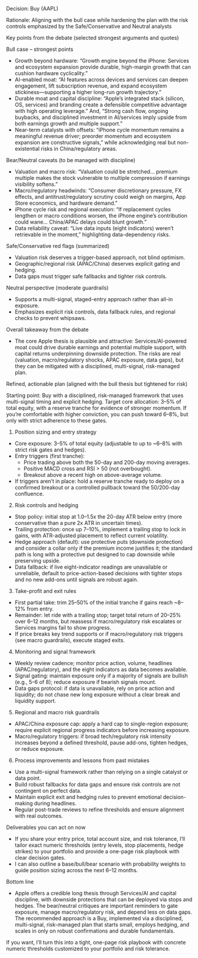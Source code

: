 Decision: Buy (AAPL)

Rationale: Aligning with the bull case while hardening the plan with the risk controls emphasized by the Safe/Conservative and Neutral analysts

Key points from the debate (selected strongest arguments and quotes)

Bull case – strongest points
- Growth beyond hardware: “Growth engine beyond the iPhone: Services and ecosystem expansion provide durable, high-margin growth that can cushion hardware cyclicality.” 
- AI-enabled moat: “AI features across devices and services can deepen engagement, lift subscription revenue, and expand ecosystem stickiness—supporting a higher long-run growth trajectory.”
- Durable moat and capital discipline: “Apple’s integrated stack (silicon, OS, services) and branding create a defensible competitive advantage with high operating leverage.” And, “Strong cash flow, ongoing buybacks, and disciplined investment in AI/services imply upside from both earnings growth and multiple support.”
- Near-term catalysts with offsets: “iPhone cycle momentum remains a meaningful revenue driver; preorder momentum and ecosystem expansion are constructive signals,” while acknowledging real but non- existential risks in China/regulatory areas.

Bear/Neutral caveats (to be managed with discipline)
- Valuation and macro risk: “Valuation could be stretched… premium multiple makes the stock vulnerable to multiple compression if earnings visibility softens.” 
- Macro/regulatory headwinds: “Consumer discretionary pressure, FX effects, and antitrust/regulatory scrutiny could weigh on margins, App Store economics, and hardware demand.”
- iPhone cycle risk and regional execution: “If replacement cycles lengthen or macro conditions worsen, the iPhone engine’s contribution could wane… China/APAC delays could blunt growth.” 
- Data reliability caveat: “Live data inputs (eight indicators) weren’t retrievable in the moment,” highlighting data-dependency risks.

Safe/Conservative red flags (summarized)
- Valuation risk deserves a trigger-based approach, not blind optimism.
- Geographic/regional risk (APAC/China) deserves explicit gating and hedging.
- Data gaps must trigger safe fallbacks and tighter risk controls.

Neutral perspective (moderate guardrails)
- Supports a multi-signal, staged-entry approach rather than all-in exposure.
- Emphasizes explicit risk controls, data fallback rules, and regional checks to prevent whipsaws.

Overall takeaway from the debate
- The core Apple thesis is plausible and attractive: Services/AI-powered moat could drive durable earnings and potential multiple support, with capital returns underpinning downside protection. The risks are real (valuation, macro/regulatory shocks, APAC exposure, data gaps), but they can be mitigated with a disciplined, multi-signal, risk-managed plan.

Refined, actionable plan (aligned with the bull thesis but tightened for risk)

Starting point: Buy with a disciplined, risk-managed framework that uses multi-signal timing and explicit hedging. Target core allocation: 3–5% of total equity, with a reserve tranche for evidence of stronger momentum. If you’re comfortable with higher conviction, you can push toward 6–8%, but only with strict adherence to these gates.

1) Position sizing and entry strategy
- Core exposure: 3–5% of total equity (adjustable to up to ~6–8% with strict risk gates and hedges).
- Entry triggers (first tranche):
  - Price trading above both the 50-day and 200-day moving averages.
  - Positive MACD cross and RSI > 50 (not overbought).
  - Breakout above a recent high on above-average volume.
- If triggers aren’t in place: hold a reserve tranche ready to deploy on a confirmed breakout or a controlled pullback toward the 50/200-day confluence.

2) Risk controls and hedging
- Stop policy: initial stop at 1.0–1.5x the 20-day ATR below entry (more conservative than a pure 2x ATR in uncertain times).
- Trailing protection: once up 7–10%, implement a trailing stop to lock in gains, with ATR-adjusted placement to reflect current volatility.
- Hedge approach (default): use protective puts (downside protection) and consider a collar only if the premium income justifies it; the standard path is long with a protective put designed to cap downside while preserving upside.
- Data fallback: if live eight-indicator readings are unavailable or unreliable, default to price-action-based decisions with tighter stops and no new add-ons until signals are robust again.

3) Take-profit and exit rules
- First partial take: trim 25–50% of the initial tranche if gains reach ~8–12% from entry.
- Remainder: let ride with a trailing stop; target total return of 20–25% over 6–12 months, but reassess if macro/regulatory risk escalates or Services margins fail to show progress.
- If price breaks key trend supports or if macro/regulatory risk triggers (see macro guardrails), execute staged exits.

4) Monitoring and signal framework
- Weekly review cadence; monitor price action, volume, headlines (APAC/regulatory), and the eight indicators as data becomes available.
- Signal gating: maintain exposure only if a majority of signals are bullish (e.g., 5–6 of 8); reduce exposure if bearish signals mount.
- Data gaps protocol: if data is unavailable, rely on price action and liquidity; do not chase new long exposure without a clear break and liquidity support.

5) Regional and macro risk guardrails
- APAC/China exposure cap: apply a hard cap to single-region exposure; require explicit regional progress indicators before increasing exposure.
- Macro/regulatory triggers: if broad tech/regulatory risk intensity increases beyond a defined threshold, pause add-ons, tighten hedges, or reduce exposure.

6) Process improvements and lessons from past mistakes
- Use a multi-signal framework rather than relying on a single catalyst or data point.
- Build robust fallbacks for data gaps and ensure risk controls are not contingent on perfect data.
- Maintain explicit exit and hedging rules to prevent emotional decision-making during headlines.
- Regular post-trade reviews to refine thresholds and ensure alignment with real outcomes.

Deliverables you can act on now
- If you share your entry price, total account size, and risk tolerance, I’ll tailor exact numeric thresholds (entry levels, stop placements, hedge strikes) to your portfolio and provide a one-page risk playbook with clear decision gates.
- I can also outline a base/bull/bear scenario with probability weights to guide position sizing across the next 6–12 months.

Bottom line
- Apple offers a credible long thesis through Services/AI and capital discipline, with downside protections that can be deployed via stops and hedges. The bear/neutral critiques are important reminders to gate exposure, manage macro/regulatory risk, and depend less on data gaps. The recommended approach is a Buy, implemented via a disciplined, multi-signal, risk-managed plan that starts small, employs hedging, and scales in only on robust confirmations and durable fundamentals.

If you want, I’ll turn this into a tight, one-page risk playbook with concrete numeric thresholds customized to your portfolio and risk tolerance.